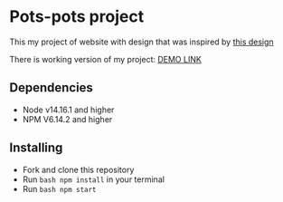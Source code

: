 # Pots-pots project
This my project of website with design that was inspired by [this design](https://www.figma.com/file/50zgLU65Mcd3MisFHMfLfx/POTR-POTS_FE-students?node-id=1760%3A281&mode=dev)

There is working version of my project:
[DEMO LINK](https://RodionSav.github.io/Pots-pots-project/)

## Dependencies
* Node v14.16.1 and higher
* NPM V6.14.2 and higher

## Installing
* Fork and clone this repository
* Run ```bash npm install``` in your terminal
* Run ```bash npm start```
  
